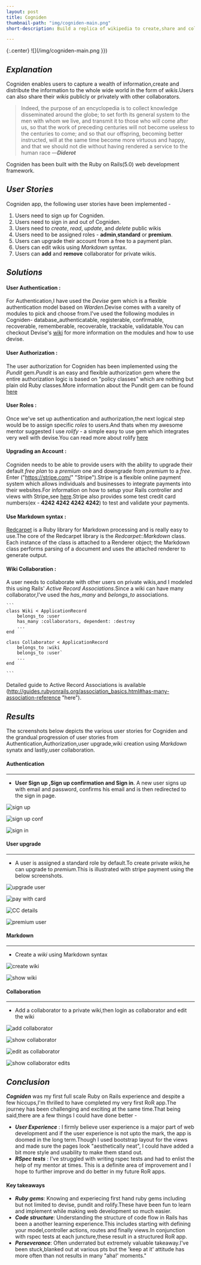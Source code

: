 ```yaml
---
layout: post
title: Cogniden
thumbnail-path: "img/cogniden-main.png"
short-description: Build a replica of wikipedia to create,share and collaborate wikis.

---
```


{:.center}
![](/img/cogniden-main.png }})

## _Explanation_

Cogniden enables users to capture a wealth of information,create and distribute the information to the whole wide world in the form of _wikis_.Users can also share their _wikis_ publicly or privately with other collaborators.
>Indeed, the purpose of an encyclopedia is to collect knowledge disseminated around the globe; to set forth its general system to the men with whom we live, and transmit it to those who will come after us, so that the work of preceding centuries will not become useless to the centuries to come; and so that our offspring, becoming better instructed, will at the same time become more virtuous and happy, and that we should not die without having rendered a service to the human race
—***Diderot***

Cogniden has been built with the Ruby on Rails(5.0) web development framework.


## _User Stories_

Cogniden app, the following user stories have been implemented -

1. Users need to sign up for Cogniden.
2. Users need to sign in and out of Cogniden.
3. Users need to _create_, _read_, _update_, and _delete_ public wikis
4. Users need to be assigned roles - **admin**,**standard** or **premium**.
5. Users can upgrade their account from a free to a payment plan.
6. Users can edit wikis using _Markdown_ syntax.
7. Users can **add** and **remove** collaborator for private wikis.

## _Solutions_

#### User Authentication : 
For Authentication,I have used the _Devise_ gem which is a flexible authentication model based on _Warden_.Devise comes with a vareity of modules to pick and choose from.I've used the following modules in Cogniden- database_authenticatable, registerable, confirmable, recoverable, rememberable, recoverable, trackable, validatable.You can checkout Devise's [wiki](https://github.com/plataformatec/devise/wiki "devise wiki") for more information on the modules and how to use devise.

#### User Authorization : 
The user authorization for Cogniden has been implemented using the _Pundit_ gem._Pundit_ is an easy and flexible authorization gem where the entire authorization logic is based on "policy classes" which are nothing but plain old Ruby classes.More information about the Pundit gem can be found [here](http://www.rubydoc.info/gems/pundit "pundit gem")

#### User Roles : 
Once we've set up authentication and authorization,the next logical step would be to assign specific _roles_ to users.And thats when my awesome mentor suggested I use *_rolify_* - a simple easy to use gem which integrates very well with devise.You can read more about rolify [here](https://github.com/RolifyCommunity/rolify "rolify github")

#### Upgrading an Account : 
Cogniden needs to be able to provide users with the ability to upgrade their default _free plan_ to a _premium_ one and downgrade from _premium_ to a _free_. Enter ("https://stripe.com/" "Stripe").Stripe is a flexible online payment system which allows individuals and businesses to integrate payments into their websites.For information on how to setup your Rails controller and views with Stripe,see [here](https://stripe.com/docs "stripe").Stripe also provides some test credit card numbers(ex - **4242 4242 4242 4242**) to test and validate your payments.

#### Use Markdown syntax : 
[Redcarpet](https://github.com/vmg/redcarpet "Redcarpet") is a Ruby library for Markdown processing and is really easy to use.The core of the Redcarpet library is the _Redcarpet::Markdown_ class. Each instance of the class is attached to a Renderer object; the Markdown class performs parsing of a document and uses the attached renderer to generate output.

#### Wiki Collaboration : 
A user needs to collaborate with other users on private wikis,and I modeled this using Rails' _Active Record Associations_.Since a wiki can have many collaborator,I've used the *has_many* and *belongs_to* associations.
    
    ```
    class Wiki < ApplicationRecord
        belongs_to :user
        has_many :collaborators, dependent: :destroy
        ...
    end

    class Collaborator < ApplicationRecord
        belongs_to :wiki
        belongs_to :user`
        ...
    end
    
    ```
    

Detailed guide to Active Record Associations is available (http://guides.rubyonrails.org/association_basics.html#has-many-association-reference "here").

## _Results_

The screenshots below depicts the various user stories for Cogniden and the grandual progression of user stories from Authentication,Authorization,user upgrade,wiki creation using _Markdown_ synatx and lastly,user collaboration.

#### Authentication
--------------------
* **User Sign up ,Sign up confirmation and Sign in**.
A new user signs up with email and password, confirms his email and is then redirected to the sign in page.

![sign up](/img/signup.png "Sign Up")

![sign up conf](/img/signupconfirmation.png "Sign Up Confirmation")

![sign in](/img/signin.png "Sign Up Confirmation")

#### User upgrade
------------------
* A user is assigned a standard role by default.To create private _wikis_,he can upgrade to _premium_.This is illustrated with stripe payment using the below screenshots.

![upgrade user](/img/upgradeuser.png "Upgrade User")

![pay with card](/img/paywithcard.png "Pay With Card")

![CC details](/img/stripepayment.png "CC details")

![premium user](/img/premiumuser.png "Premium User")

#### Markdown
------------------
* Create a _wiki_ using Markdown syntax

![create wiki](/img/markdownsyntax.png "create wiki")

![show wiki](/img/markdownsyntax_confirmation.png "show wiki")

#### Collaboration
------------------
* Add a collaborator to a private wiki,then login as collaborator and edit the wiki

![add collaborator](/img/addcollaborator.png "add collaborator")

![show collaborator](/img/collaboratoradded.png "show collaborator")

![edit as collaborator](/img/collaboratoredited.png "edit as collaborator")

![show collaborator edits](/img/showeditsforcollaborator.png "show collaborator edits")


## _Conclusion_

***Cogniden*** was my first full scale Ruby on Rails experience and despite a few hiccups,I'm thrilled to have completed my very first RoR app.The journey has been challenging and exciting at the same time.That being said,there are a few things I could have done better -

- _**User Experience**_ : I firmly believe user experience is a major part of web development and if the user experience is not upto the mark, the app is doomed in the long term.Though I used bootstrap layout for the views and made sure the pages look "aesthetically neat", I could have added a bit more style and usability to make them stand out.
- _**RSpec tests**_ : I've struggled with writing rspec tests and had to enlist the help of my mentor at times. This is a definite area of improvement and I hope to further improve and do better in my future RoR apps.

#### Key takeaways

- _**Ruby gems**_: Knowing and experiecing first hand ruby gems including but not limited to devise, pundit and rolify.These have been fun to learn and implement while making web development so much easier. 
- _**Code structure**_: Understanding the structure of code flow in Rails has been a another learning experience.This includes starting with defining your model,controller actions, routes and finally views.In conjunction with rspec tests at each juncture,these result in a structured RoR app. 
- _**Perseverance**_: Often underrated but extremely valuable takeaway.I've been stuck,blanked out at various pts but the 'keep at it' attitude has more often than not results in many "aha!' moments."
